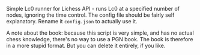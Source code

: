 Simple Lc0 runner for Lichess API - runs Lc0 at a specified number of nodes, ignoring the time control. The config file should be fairly self explanatory. Rename it `config.json` to actually use it.

A note about the book: because this script is very simple, and has no actual chess knowledge, there's no way to use a PGN book. The book is therefore in a more stupid format. But you can delete it entirely, if you like.
